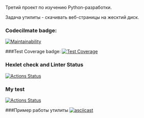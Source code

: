 Третий проект по изучению Python-разработки.

Задача утилиты - скачивать веб-страницы на жесктий диск.

### Codecilmate badge:
[![Maintainability](https://api.codeclimate.com/v1/badges/92ef0e335aaad50b85af/maintainability)](https://codeclimate.com/github/Nidenai/python-project-lvl3/maintainability)

###Test Coverage badge: 
[![Test Coverage](https://api.codeclimate.com/v1/badges/92ef0e335aaad50b85af/test_coverage)](https://codeclimate.com/github/Nidenai/python-project-lvl3/test_coverage)

### Hexlet check and Linter Status
[![Actions Status](https://github.com/Nidenai/python-project-lvl3/workflows/hexlet-check/badge.svg)](https://github.com/Nidenai/python-project-lvl3/actions)

### My test
[![Actions Status](https://github.com/Nidenai/python-project-lvl3/workflows/actions/badge.svg)](https://github.com/Nidenai/python-project-lvl3/actions)


###Пример работы утилиты 
[![asciicast](https://asciinema.org/a/1zx82wafaQAgDuAb5sNPyl7Fx.svg)](https://asciinema.org/a/1zx82wafaQAgDuAb5sNPyl7Fx)